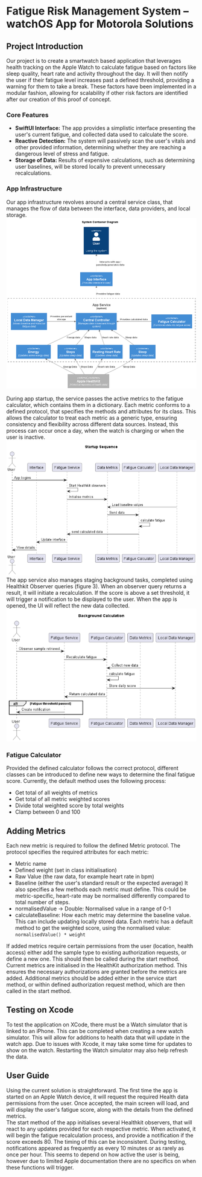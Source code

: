 # Fatigue Risk Management System – watchOS App for Motorola Solutions
## Project Introduction
Our project is to create a smartwatch based application that leverages health tracking on the Apple Watch to calculate fatigue based on factors like sleep quality, heart rate and activity throughout the day. It will then notify the user if their fatigue level increases past a defined threshold, providing a warning for them to take a break. These factors have been implemented in a modular fashion, allowing for scalability if other risk factors are identified after our creation of this proof of concept.

### Core Features
- **SwiftUI Interface:** The app provides a simplistic interface presenting the user's current fatigue, and collected data used to calculate the score.  
- **Reactive Detection:** The system will passively scan the user's vitals and other provided information, determining whether they are reaching a dangerous level of stress and fatigue. 
- **Storage of Data:** Results of expensive calculations, such as determining user baselines, will be stored locally to prevent unnecessary recalculations.

### App Infrastructure
Our app infrastructure revolves around a central service class, that manages the flow of data between the interface, data providers, and local storage.
<img src="assets/container-diagram.png">  

During app startup, the service passes the active metrics to the fatigue calculator, which contains them in a dictionary. Each metric conforms to a defined protocol, that specifies the methods and attributes for its class. This allows the calculator to treat each metric as a generic type, ensuring consistency and flexibility across different data sources. Instead, this process can occur once a day, when the watch is charging or when the user is inactive. 
<img src="assets/startup.png">  
The app service also manages staging background tasks, completed using Healthkit Observer queries (figure 3). When an observer query returns a result, it will initiate a recalculation. If the score is above a set threshold, it will trigger a notification to be displayed to the user. When the app is opened, the UI will reflect the new data collected.
<img src="assets/background-calculation.png">  

### Fatigue Calculator
Provided the defined calculator follows the correct protocol, different classes can be introduced to define new ways to determine the final fatigue score. Currently, the default method uses the following process:
- Get total of all weights of metrics
- Get total of all metric weighted scores
- Divide total weighted score by total weights
- Clamp between 0 and 100

## Adding Metrics
Each new metric is required to follow the defined Metric protocol. The protocol specifies the required attributes for each metric:
- Metric name
- Defined weight (set in class initialisation)
- Raw Value (the raw data, for example heart rate in bpm)
- Baseline (either the user's standard result or the expected average)
It also specifies a few methods each metric must define. This could be metric-specific, heart-rate may be normalised differently compared to total number of steps.
- normalisedValue -> Double: Normalised value in a range of 0-1
- calculateBaseline: How each metric may determine the baseline value. This can include updating locally stored data.
Each metric has a default method to get the weighted score, using the normalised value:  
``normalisedValue() * weight``

If added metrics require certain permissions from the user (location, health access) either add the sample type to existing authorization requests, or define a new one. This should then be called during the start method.  
Current metrics are initialised in the HealthKit authorization method. This ensures the necessary authorizations are granted before the metrics are added.
Additional metrics should be added either in the service start method, or within defined authorization request method, which are then called in the start method.

## Testing on Xcode
To test the application on XCode, there must be a Watch simulator that is linked to an iPhone. This can be completed when creating a new watch simulator. This will allow for additions to health data that will update in the watch app. Due to issues with Xcode, it may take some time for updates to show on the watch. Restarting the Watch simulator may also help refresh the data.

## User Guide
Using the current solution is straightforward. The first time the app is started on an Apple Watch device, it will request the required Health data permissions from the user. Once accepted, the main screen will load, and will display the user's fatigue score, along with the details from the defined metrics.  
The start method of the app initialises several Healthkit observers, that will react to any updates provided for each respective metric. When activated, it will begin the fatigue recalculation process, and provide a notification if the score exceeds 80. The timing of this can be inconsistent. During testing, notifications appeared as frequently as every 10 minutes or as rarely as once per hour. This seems to depend on how active the user is being, however due to limited Apple documentation there are no specifics on when these functions will trigger.
